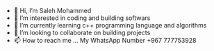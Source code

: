 - 👋 Hi, I’m Saleh Mohammed
- 👀 I’m interested in coding and building softwars
- 🌱 I’m currently learning c++ programming language and algorithms 
- 💞️ I’m looking to collaborate on building projects
- 📫 How to reach me ... My WhatsApp Number +967 777753928


